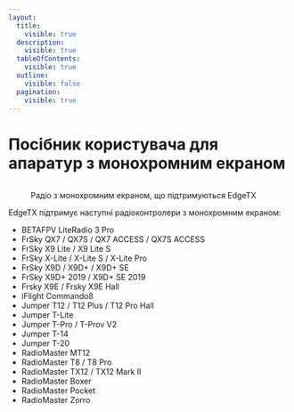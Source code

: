 ```yaml
---
layout:
  title:
    visible: true
  description:
    visible: true
  tableOfContents:
    visible: true
  outline:
    visible: false
  pagination:
    visible: true
---
```


# Посібник користувача для апаратур з монохромним екраном

<figure><img src="../.gitbook/assets/monoradios (1).png" alt=""><figcaption><p>Радіо з монохромним екраном, що підтримуються EdgeTX</p></figcaption></figure>

EdgeTX підтримує наступні радіоконтролери з монохромним екраном:

* BETAFPV LiteRadio 3 Pro
* FrSky QX7 / QX7S / QX7 ACCESS / QX7S ACCESS
* FrSky X9 Lite / X9 Lite S
* FrSky X-Lite / X-Lite S / X-Lite Pro
* FrSky X9D / X9D+ / X9D+ SE
* FrSky X9D+ 2019 / X9D+ SE 2019
* Frsky X9E / Frsky X9E Hall
* iFlight Commando8
* Jumper T12 / T12 Plus / T12 Pro Hall
* Jumper T-Lite
* Jumper T-Pro / T-Prov V2
* Jumper T-14
* Jumper T-20
* RadioMaster MT12
* RadioMaster T8 / T8 Pro
* RadioMaster TX12 / TX12 Mark II
* RadioMaster Boxer
* RadioMaster Pocket
* RadioMaster Zorro
